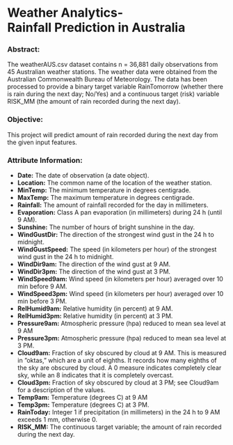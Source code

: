 # Weather Analytics- <br>Rainfall Prediction in Australia
### Abstract:
The weatherAUS.csv dataset contains n = 36,881 daily observations from 45 Australian weather stations. The weather data were obtained from the Australian Commonwealth Bureau of Meteorology. The data has been processed to provide a binary target variable RainTomorrow (whether there is rain during the next day; No/Yes) and a continuous target (risk) variable RISK_MM (the amount of rain recorded during the next day).

### Objective:
This project will predict amount of rain recorded during the next day from the given input features.

### Attribute Information:
* **Date:** The date of observation (a date object). <br>
* **Location:** The common name of the location of the weather station. <br>
* **MinTemp:** The minimum temperature in degrees centigrade. <br>
* **MaxTemp:** The maximum temperature in degrees centigrade. <br>
* **Rainfall:** The amount of rainfall recorded for the day in millimeters. <br>
* **Evaporation:** Class A pan evaporation (in millimeters) during 24 h (until 9 AM). <br>
* **Sunshine:** The number of hours of bright sunshine in the day. <br>
* **WindGustDir:** The direction of the strongest wind gust in the 24 h to midnight. <br>
* **WindGustSpeed:** The speed (in kilometers per hour) of the strongest wind gust in the 24 h to midnight.<br>
* **WindDir9am:** The direction of the wind gust at 9 AM. <br>
* **WindDir3pm:** The direction of the wind gust at 3 PM. <br>
* **WindSpeed9am:** Wind speed (in kilometers per hour) averaged over 10 min before 9 AM. <br>
* **WindSpeed3pm:** Wind speed (in kilometers per hour) averaged over 10 min before 3 PM. <br>
* **RelHumid9am:** Relative humidity (in percent) at 9 AM. <br>
* **RelHumid3pm:** Relative humidity (in percent) at 3 PM. <br>
* **Pressure9am:** Atmospheric pressure (hpa) reduced to mean sea level at 9 AM <br>
* **Pressure3pm:** Atmospheric pressure (hpa) reduced to mean sea level at 3 PM. <br>
* **Cloud9am:** Fraction of sky obscured by cloud at 9 AM. This is measured in ”oktas,” which are a unit of eighths. It records how many eighths of the sky are obscured by cloud. A 0 measure indicates completely clear sky, while an 8 indicates that it is completely overcast. <br>
* **Cloud3pm:** Fraction of sky obscured by cloud at 3 PM; see Cloud9am for a description of the values. <br>
* **Temp9am:** Temperature (degrees C) at 9 AM <br>
* **Temp3pm:** Temperature (degrees C) at 3 PM. <br>
* **RainToday:** Integer 1 if precipitation (in millimeters) in the 24 h to 9 AM exceeds 1 mm, otherwise 0.<br>
* **RISK_MM:** The continuous target variable; the amount of rain recorded during the next day. <br>
